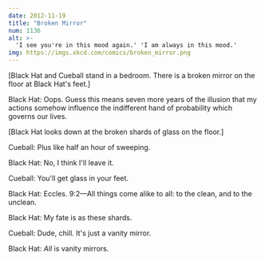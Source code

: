 ```yaml
---
date: 2012-11-19
title: "Broken Mirror"
num: 1136
alt: >-
  'I see you're in this mood again.' 'I am always in this mood.'
img: https://imgs.xkcd.com/comics/broken_mirror.png
---
```

[Black Hat and Cueball stand in a bedroom. There is a broken mirror on the floor at Black Hat's feet.]

Black Hat: Oops. Guess this means seven more years of the illusion that my actions somehow influence the indifferent hand of probability which governs our lives.

[Black Hat looks down at the broken shards of glass on the floor.]

Cueball: Plus like half an hour of sweeping.

Black Hat: No, I think I'll leave it.

Cueball: You'll get glass in your feet.

Black Hat: Eccles. 9:2—All things come alike to all: to the clean, and to the unclean.

Black Hat: My fate is as these shards.

Cueball: Dude, chill. It's just a vanity mirror.

Black Hat: *All* is vanity mirrors.